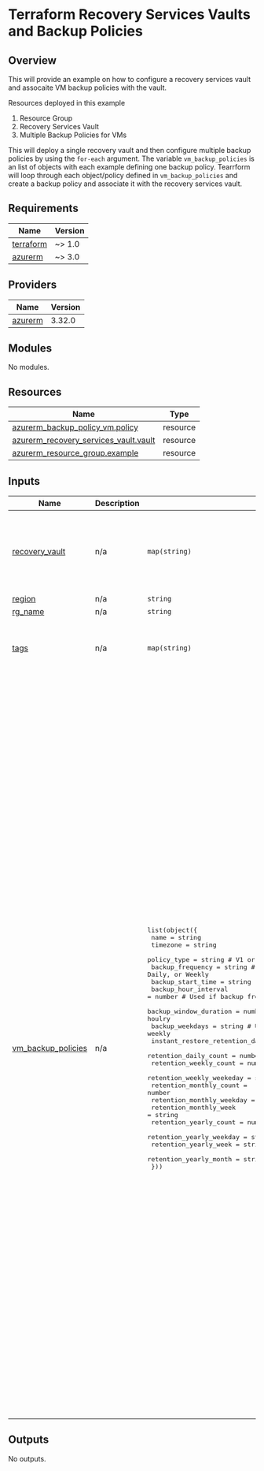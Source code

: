 # Terraform Recovery Services Vaults and Backup Policies


## Overview 

This will provide an example on how to configure a recovery services vault and assocaite VM backup policies with the vault. 

Resources deployed in this example
1. Resource Group
2. Recovery Services Vault
3. Multiple Backup Policies for VMs

This will deploy a single recovery vault and then configure multiple backup policies by using the `for-each` argument.  The variable `vm_backup_policies` is an list of objects with each example defining one backup policy.  Tearrform will loop through each object/policy defined in `vm_backup_policies` and create a backup policy and associate it with the recovery services vault.



## Requirements

| Name | Version |
|------|---------|
| <a name="requirement_terraform"></a> [terraform](#requirement\_terraform) | ~> 1.0 |
| <a name="requirement_azurerm"></a> [azurerm](#requirement\_azurerm) | ~> 3.0 |

## Providers

| Name | Version |
|------|---------|
| <a name="provider_azurerm"></a> [azurerm](#provider\_azurerm) | 3.32.0 |

## Modules

No modules.

## Resources

| Name | Type |
|------|------|
| [azurerm_backup_policy_vm.policy](https://registry.terraform.io/providers/hashicorp/azurerm/latest/docs/resources/backup_policy_vm) | resource |
| [azurerm_recovery_services_vault.vault](https://registry.terraform.io/providers/hashicorp/azurerm/latest/docs/resources/recovery_services_vault) | resource |
| [azurerm_resource_group.example](https://registry.terraform.io/providers/hashicorp/azurerm/latest/docs/resources/resource_group) | resource |

## Inputs

| Name | Description | Type | Default | Required |
|------|-------------|------|---------|:--------:|
| <a name="input_recovery_vault"></a> [recovery\_vault](#input\_recovery\_vault) | n/a | `map(string)` | <pre>{<br>  "cross_region_restore": "false",<br>  "name": "jf-demo-recovery-vault",<br>  "sku": "Standard",<br>  "soft_delete": "true",<br>  "storage_mode": "ZoneRedundant"<br>}</pre> | no |
| <a name="input_region"></a> [region](#input\_region) | n/a | `string` | `"central us"` | no |
| <a name="input_rg_name"></a> [rg\_name](#input\_rg\_name) | n/a | `string` | `"demo-rg"` | no |
| <a name="input_tags"></a> [tags](#input\_tags) | n/a | `map(string)` | <pre>{<br>  "tag key 1": "tag value 1",<br>  "tag key 2": "tag value 2",<br>  "tag key 3": "tag value 3"<br>}</pre> | no |
| <a name="input_vm_backup_policies"></a> [vm\_backup\_policies](#input\_vm\_backup\_policies) | n/a | <pre>list(object({<br>    name                            = string<br>    timezone                        = string<br>    policy_type                     = string # V1 or V2<br>    backup_frequency                = string # Hourly, Daily, or Weekly<br>    backup_start_time               = string<br>    backup_hour_interval            = number # Used if backup frequency is set to hourly<br>    backup_window_duration          = number # Used if backup frequency is set to houlry<br>    backup_weekdays                 = string # Used of backup frequency is set to weekly<br>    instant_restore_retention_days  = number<br>    retention_daily_count           = number<br>    retention_weekly_count          = number<br>    retention_weekly_weekeday       = string <br>    retention_monthly_count         = number<br>    retention_monthly_weekday       = string<br>    retention_monthly_week          = string<br>    retention_yearly_count          = number<br>    retention_yearly_weekday        = string<br>    retention_yearly_week           = string<br>    retention_yearly_month          = string<br>  }))</pre> | <pre>[<br>  {<br>    "backup_frequency": "Daily",<br>    "backup_hour_interval": null,<br>    "backup_start_time": "22:00",<br>    "backup_weekdays": null,<br>    "backup_window_duration": null,<br>    "instant_restore_retention_days": 3,<br>    "name": "Policy1",<br>    "policy_type": "V2",<br>    "retention_daily_count": 10,<br>    "retention_monthly_count": 60,<br>    "retention_monthly_week": "Last",<br>    "retention_monthly_weekday": "Sunday",<br>    "retention_weekly_count": 12,<br>    "retention_weekly_weekeday": "Sunday",<br>    "retention_yearly_count": 10,<br>    "retention_yearly_month": "December",<br>    "retention_yearly_week": "Last",<br>    "retention_yearly_weekday": "Sunday",<br>    "timezone": "Pacific Standard Time"<br>  },<br>  {<br>    "backup_frequency": "Hourly",<br>    "backup_hour_interval": 4,<br>    "backup_start_time": "22:00",<br>    "backup_weekdays": null,<br>    "backup_window_duration": 8,<br>    "instant_restore_retention_days": 3,<br>    "name": "Policy2",<br>    "policy_type": "V2",<br>    "retention_daily_count": 10,<br>    "retention_monthly_count": 60,<br>    "retention_monthly_week": "Last",<br>    "retention_monthly_weekday": "Sunday",<br>    "retention_weekly_count": 12,<br>    "retention_weekly_weekeday": "Sunday",<br>    "retention_yearly_count": 10,<br>    "retention_yearly_month": "December",<br>    "retention_yearly_week": "Last",<br>    "retention_yearly_weekday": "Sunday",<br>    "timezone": "Pacific Standard Time"<br>  },<br>  {<br>    "backup_frequency": "Weekly",<br>    "backup_hour_interval": null,<br>    "backup_start_time": "22:00",<br>    "backup_weekdays": "Sunday",<br>    "backup_window_duration": null,<br>    "instant_restore_retention_days": 3,<br>    "name": "Policy3",<br>    "policy_type": "V2",<br>    "retention_daily_count": null,<br>    "retention_monthly_count": 60,<br>    "retention_monthly_week": "Last",<br>    "retention_monthly_weekday": "Sunday",<br>    "retention_weekly_count": 12,<br>    "retention_weekly_weekeday": "Sunday",<br>    "retention_yearly_count": 10,<br>    "retention_yearly_month": "December",<br>    "retention_yearly_week": "Last",<br>    "retention_yearly_weekday": "Sunday",<br>    "timezone": "Pacific Standard Time"<br>  }<br>]</pre> | no |

## Outputs

No outputs.
